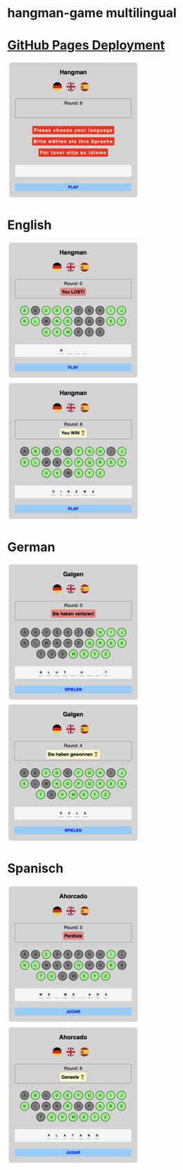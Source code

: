 # hangman-game multilingual

# [GitHub Pages Deployment](https://mariariosnavarro.github.io/hangman-game/)

<div>

<img src="./assets/img/readme1.png" width="300px">

</div>

# English

<div>

<img src="./assets/img/en1.png" width="300px">
<img src="./assets/img/en2.png" width="300px">

</div>

# German

<div>

<img src="./assets/img/ge1.png" width="300px">
<img src="./assets/img/ge2.png" width="300px">

</div>

# Spanisch

<div>

<img src="./assets/img/es1.png" width="300px">
<img src="./assets/img/es2.png" width="300px">

</div>
